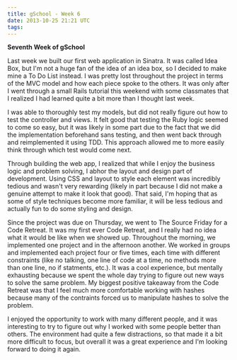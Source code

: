 ```yaml
---
title: gSchool - Week 6
date: 2013-10-25 21:21 UTC
tags:
---
```

**Seventh Week of gSchool**

Last week we built our first web application in Sinatra. It was called Idea Box, but I'm not a huge fan of the idea of an idea box, so I decided to make mine a To Do List instead. I was pretty lost throughout the project in terms of the MVC model and how each piece spoke to the others. It was only after I went through a small Rails tutorial this weekend with some classmates that I realized I had learned quite a bit more than I thought last week.

I was able to thoroughly test my models, but did not really figure out how to test the controller and views. It felt good that testing the Ruby logic seemed to come so easy, but it was likely in some part due to the fact that we did the implementation beforehand sans testing, and then went back through and reimplemented it using TDD. This approach allowed me to more easily think through which test would come next.

Through building the web app, I realized that while I enjoy the business logic and problem solving, I abhor the layout and design part of development. Using CSS and layout to style each element was incredibly tedious and wasn't very rewarding (likely in part because I did not make a genuine attempt to make it look that good). That said, I'm hoping that as some of style techniques become more familiar, it will be less tedious and actually fun to do some styling and design.

Since the project was due on Thursday, we went to The Source Friday for a Code Retreat. It was my first ever Code Retreat, and I really had no idea what it would be like when we showed up. Throughout the morning, we implemented one project and in the afternoon another. We worked in groups and implemented each project four or five times, each time with different constraints (like no talking, one line of code at a time, no methods more than one line, no if statments, etc.). It was a cool experience, but mentally exhausting because we spent the whole day trying to figure out new ways to solve the same problem. My biggest positive takeaway from the Code Retreat was that I feel much more comfortable working with hashes because many of the contraints forced us to manipulate hashes to solve the problem.

I enjoyed the opportunity to work with many different people, and it was interesting to try to figure out why I worked with some people better than others. The environment had quite a few distractions, so that made it a bit more difficult to focus, but overall it was a great experience and I'm looking forward to doing it again.


